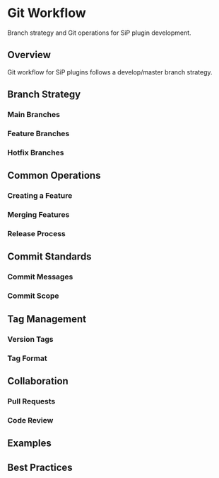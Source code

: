 # Git Workflow

Branch strategy and Git operations for SiP plugin development.

## Overview

Git workflow for SiP plugins follows a develop/master branch strategy.

## Branch Strategy

### Main Branches
<!-- TODO: Document develop and master branches -->

### Feature Branches
<!-- TODO: Document feature branch naming and usage -->

### Hotfix Branches
<!-- TODO: Document hotfix process -->

## Common Operations

### Creating a Feature
<!-- TODO: Write about feature branch workflow -->

### Merging Features
<!-- TODO: Write about merge process -->

### Release Process
<!-- TODO: Link to release process guide -->

## Commit Standards

### Commit Messages
<!-- TODO: Write about commit message format -->

### Commit Scope
<!-- TODO: Write about atomic commits -->

## Tag Management

### Version Tags
<!-- TODO: Write about version tagging -->

### Tag Format
<!-- TODO: Write about tag naming conventions -->

## Collaboration

### Pull Requests
<!-- TODO: Write about PR process if applicable -->

### Code Review
<!-- TODO: Write about review process if applicable -->

## Examples

<!-- TODO: Add workflow examples -->

## Best Practices

<!-- TODO: Write Git best practices -->